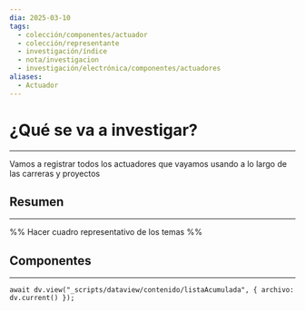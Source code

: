 ```yaml
---
dia: 2025-03-10
tags:
  - colección/componentes/actuador
  - colección/representante
  - investigación/índice
  - nota/investigacion
  - investigación/electrónica/componentes/actuadores
aliases:
  - Actuador
---
```

# ¿Qué se va a investigar?
---
Vamos a registrar todos los actuadores que vayamos usando a lo largo de las carreras y proyectos

## Resumen
---
%% Hacer cuadro representativo de los temas %%

## Componentes
---
```dataviewjs
await dv.view("_scripts/dataview/contenido/listaAcumulada", { archivo: dv.current() });
```